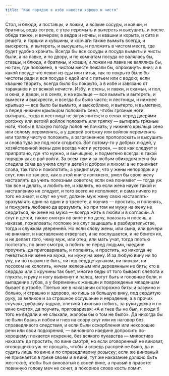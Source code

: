 ```yaml
---
title: "Как порядок в избе навести хорошо и чисто"
---
```


Стол, и блюда, и поставцы, и ложки, и всякие сосуды, и ковши, и братины, воды согрев, с утра перемыть и вытереть и высушить, и после обеда также, и вечером; а ведра и ночвы, и квашни и корыта, и сита и решета, и горшки и кувшины, и корчаги также вымыть всегда, и выскресть, и вытереть, и высушить, и положить в чистом месте, где будет удобно хранить. Всегда бы все сосуды и посуда вымыты и чисты были, а на лавке, и по двору, и по комнатам посуда не валялась бы, ставцы, и блюда, и братины, и ковши, и ложки на лавке не валялись бы, но там, где положено, в чистом месте лежали бы, опрокинуты вниз; а в какой посуде что лежит из еды или питья, так то покрыто было бы чистоты ради и вся посуда с едой или с питьем или с водою; если квашню творить, всегда было бы покрыто, а в избе и завязано от тараканов и от всякой нечисти. Избу, и стены, и лавки, и скамьи, и пол, и окна, и двери, и в сенях, и на крыльце — все вымыть и вытереть, и вымести и выскрести, и всегда бы было чисто; и лестницы, и нижнее крыльцо — все было бы вымыто, и выскоблено, и вытерто, и выметено, а перед нижним крыльцом положить сена, чтобы грязные ноги вытирать, тогда и лестница не загрязнится; и в сенях перед дверями рогожку или ветхий войлок положить или тряпку — вытирать грязные ноги, чтобы в плохую погоду полов не пачкать; у нижнего крыльца сено или солому переменять, а у дверей рогожку или войлок переменять или тряпку чистую положить, а загрязненное прополоскать и высушить и снова туда же под ноги сгодится. Вот потому-то у добрых людей, у хозяйственной жены дом всегда чист и устроен, — все как следует и припрятано, где что нужно, и вычищено, и подметено всегда: в такой порядок как в рай войти. За всем тем и за любым обиходом жена бы следила сама да учила слуг и детей и добром и лихом: а не понимает слова, так того и поколотить; а увидит муж, что у жены непорядок и у слуг, или не так все, как в этой книге изложено, умел бы свою жену наставлять да учить полезным советом; если она понимает — тогда уж так все и делать, и любить ее, и хвалить, но если жена науке такой и наставлению не следует, и того всего не исполняет, и сама ничего из того не знает, и слуг не учит, должен муж жену свою наставлять-вразумлять один на один и в трепете, а поучив — простить, и попенять, и пожурить любовно да вразумить, но при том ни мужу на жену не сердиться, ни жене на мужа — всегда жить в любви и в согласии. А слуг и детей, также смотря по вине и по делу, наказать и посечь, а наказав, пожаловать; госпоже же слуг защищать в разбирательстве, тогда и служкам уверенней. Но если слову жены, или сына, или дочери не внимает, и наставление отвергает, и не послушается, и не боится их, и не делает того, чему муж, или отец, или мать учат, тогда плетью постегать, по вине смотря, а побить не перед людьми, наедине проучить, да приговаривать, и попенять, и простить, но никогда не гневаться ни жене на мужа, ни мужу на жену. И за любую вину ни по уху, ни по глазам не бить, ни под сердце кулаком, ни пинком, ни посохом не колотить, ничем железным или деревянным не бить; кто в сердцах или с кручины так бьет, многие беды от того бывают: слепота и глухота, и руку и ногу вывихнут и палец, могут быть и головные боли, и выпадение зубов, а у беременных женщин и поврежденье младенцам бывает в утробе. Плетью же в наказании осторожно бить: и разумно и больно, и страшно и здорово, но лишь за большую вину, под сердитую руку, за великое и за страшное ослушание и нерадение, а в прочих случаях, рубашку задрав, плеткой тихонько побить, за руки держа и по вине смотря, да поучить, приговаривая: «А и гнев бы не был, и люди б того не ведали и не слыхали, жалобы бы о том не было». Да никогда бы не были брань и побои и гнев на ссору слуг или их наговор без справедливого следствия, и если были оскорбления или нехорошие речи или свои подозрения, — виновного наедине допросить по-хорошему: покается искренне, без всякого лукавства — милостиво наказать да простить, по вине смотря; но если оговоренный не виноват, оговорщиков уж не прощать, чтобы и впредь распрей не было, да и судить лишь по вине и по справедливому розыску; если же виновный не признается в грехе своем и в вине, тут же наказание должно быть жестокое, чтобы был виноватый в своей вине, а правый в правоте: повинную голову меч не сечет, а покорное слово кость ломит.